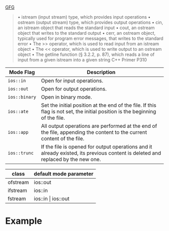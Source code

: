 
[GFG](https://www.geeksforgeeks.org/file-handling-c-classes/)

> • istream (input stream) type, which provides input operations
> • ostream (output stream) type, which provides output operations
> • cin, an istream object that reads the standard input
> • cout, an ostream object that writes to the standard output
> • cerr, an ostream object, typically used for program error messages, that writes to the standard error
> • The >> operator, which is used to read input from an istream object
> • The << operator, which is used to write output to an ostream object
> • The getline function (§ 3.2.2, p. 87), which reads a line of input from a given istream into a given string
> C++ Primer P310

| Mode Flag     | Description                                                                                                                  |
| ------------- | ---------------------------------------------------------------------------------------------------------------------------- |
| `ios::in`     | Open for input operations.                                                                                                   |
| `ios::out`    | Open for output operations.                                                                                                  |
| `ios::binary` | Open in binary mode.                                                                                                         |
| `ios::ate`    | Set the initial position at the end of the file. If this flag is not set, the initial position is the beginning of the file. |
| `ios::app`    | All output operations are performed at the end of the file, appending the content to the current content of the file.        |
| `ios::trunc`  | If the file is opened for output operations and it already existed, its previous content is deleted and replaced by the new one.                                                                                                                             |

| class    | default mode parameter |
| -------- | ---------------------- |
| ofstream | ios::out               |
| ifstream | ios::in                |
| fstream  | ios::in \| ios::out                       |

# Example